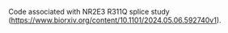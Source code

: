 Code associated with NR2E3 R311Q splice study (https://www.biorxiv.org/content/10.1101/2024.05.06.592740v1).
